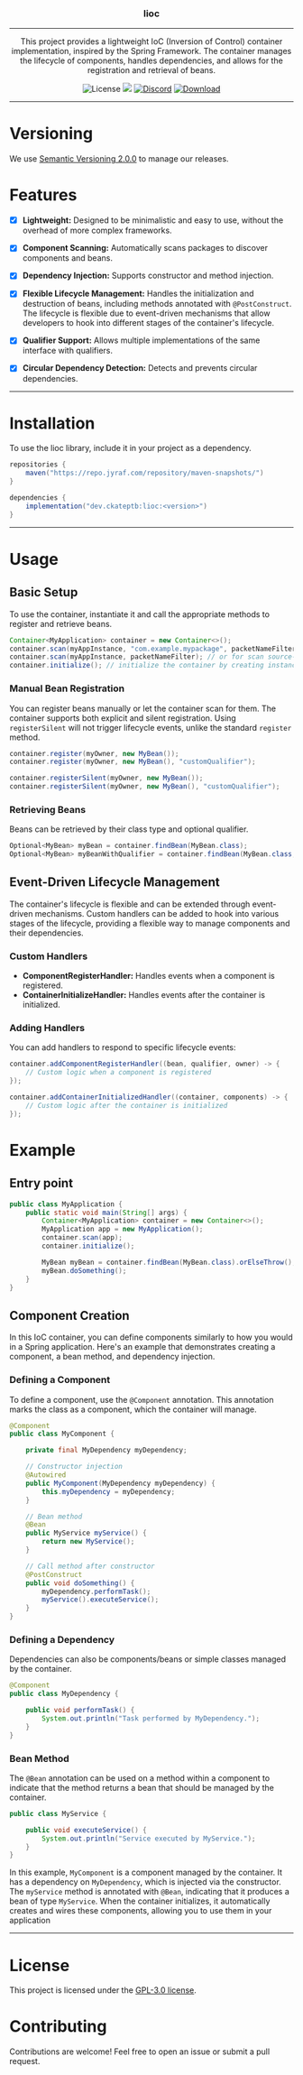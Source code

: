 <p align="center">
<h3 align="center">lioc</h3>

------

<p align="center">
This project provides a lightweight IoC (Inversion of Control) container implementation, inspired by the Spring Framework. The container manages the lifecycle of components, handles dependencies, and allows for the registration and retrieval of beans.
</p>

<p align="center">
<img alt="License" src="https://img.shields.io/github/license/CKATEPTb-commons/lioc">
<a href="https://docs.gradle.org/7.5/release-notes.html"><img src="https://img.shields.io/badge/Gradle-7.4-brightgreen.svg?colorB=469C00&logo=gradle"></a>
<a href="https://discord.gg/P7FaqjcATp" target="_blank"><img alt="Discord" src="https://img.shields.io/discord/925686623222505482?label=discord"></a>
<a href="https://repo.jyraf.com/service/rest/v1/search/assets/download?sort=version&repository=maven-snapshots&maven.groupId=dev.ckateptb&maven.artifactId=lioc&maven.extension=jar" target="_blank"><img alt="Download" src="https://img.shields.io/nexus/s/dev.ckateptb/lioc?server=https%3A%2F%2Frepo.jyraf.com"></a>
</p>

------

# Versioning

We use [Semantic Versioning 2.0.0](https://semver.org/spec/v2.0.0.html) to manage our releases.

# Features
- [X] **Lightweight:** Designed to be minimalistic and easy to use, without the overhead of more complex frameworks.
- [X] **Component Scanning:** Automatically scans packages to discover components and beans.
- [X] **Dependency Injection:** Supports constructor and method injection.
- [X] **Flexible Lifecycle Management:** Handles the initialization and destruction of beans, including methods annotated with `@PostConstruct`. The lifecycle is flexible due to event-driven mechanisms that allow developers to hook into different stages of the container's lifecycle.
- [X] **Qualifier Support:** Allows multiple implementations of the same interface with qualifiers.
- [X] **Circular Dependency Detection:** Detects and prevents circular dependencies.


------

# Installation

To use the lioc library, include it in your project as a dependency.

```groovy
repositories {
    maven("https://repo.jyraf.com/repository/maven-snapshots/")
}

dependencies {
    implementation("dev.ckateptb:lioc:<version>")
}
```

------

# Usage

## Basic Setup

To use the container, instantiate it and call the appropriate methods to register and retrieve beans.

```java
Container<MyApplication> container = new Container<>();
container.scan(myAppInstance, "com.example.mypackage", packetNameFilter); // for scan class-path
container.scan(myAppInstance, packetNameFilter); // or for scan source-jar
container.initialize(); // initialize the container by creating instances of all bins and components
```

### Manual Bean Registration

You can register beans manually or let the container scan for them. The container supports both explicit and silent registration. Using `registerSilent` will not trigger lifecycle events, unlike the standard `register` method.

```java
container.register(myOwner, new MyBean());
container.register(myOwner, new MyBean(), "customQualifier");

container.registerSilent(myOwner, new MyBean());
container.registerSilent(myOwner, new MyBean(), "customQualifier");
```

### Retrieving Beans

Beans can be retrieved by their class type and optional qualifier.

```java
Optional<MyBean> myBean = container.findBean(MyBean.class);
Optional<MyBean> myBeanWithQualifier = container.findBean(MyBean.class, "customQualifier");
```

## Event-Driven Lifecycle Management

The container's lifecycle is flexible and can be extended through event-driven mechanisms. Custom handlers can be added to hook into various stages of the lifecycle, providing a flexible way to manage components and their dependencies.

### Custom Handlers

* **ComponentRegisterHandler:** Handles events when a component is registered.
* **ContainerInitializeHandler:** Handles events after the container is initialized.

### Adding Handlers

You can add handlers to respond to specific lifecycle events:

```java
container.addComponentRegisterHandler((bean, qualifier, owner) -> {
    // Custom logic when a component is registered
});

container.addContainerInitializedHandler((container, components) -> {
    // Custom logic after the container is initialized
});
```

# Example

## Entry point

```java
public class MyApplication {
    public static void main(String[] args) {
        Container<MyApplication> container = new Container<>();
        MyApplication app = new MyApplication();
        container.scan(app);
        container.initialize();

        MyBean myBean = container.findBean(MyBean.class).orElseThrow();
        myBean.doSomething();
    }
}
```

## Component Creation

In this IoC container, you can define components similarly to how you would in a Spring application. Here's an example that demonstrates creating a component, a bean method, and dependency injection.

### Defining a Component

To define a component, use the `@Component` annotation. This annotation marks the class as a component, which the container will manage.

```java
@Component
public class MyComponent {

    private final MyDependency myDependency;

    // Constructor injection
    @Autowired
    public MyComponent(MyDependency myDependency) {
        this.myDependency = myDependency;
    }

    // Bean method
    @Bean
    public MyService myService() {
        return new MyService();
    }

    // Call method after constructor
    @PostConstruct
    public void doSomething() {
        myDependency.performTask();
        myService().executeService();
    }
}
```

### Defining a Dependency

Dependencies can also be components/beans or simple classes managed by the container.

```java
@Component
public class MyDependency {

    public void performTask() {
        System.out.println("Task performed by MyDependency.");
    }
}
```

### Bean Method

The `@Bean` annotation can be used on a method within a component to indicate that the method returns a bean that should be managed by the container.

```java
public class MyService {

    public void executeService() {
        System.out.println("Service executed by MyService.");
    }
}
```

In this example, `MyComponent` is a component managed by the container. It has a dependency on `MyDependency`, which is injected via the constructor. The `myService` method is annotated with `@Bean`, indicating that it produces a bean of type `MyService`. When the container initializes, it automatically creates and wires these components, allowing you to use them in your application

------

# License
This project is licensed under the [GPL-3.0 license](https://github.com/CKATEPTb-commons/lioc/blob/development/LICENSE.md).

# Contributing
Contributions are welcome! Feel free to open an issue or submit a pull request.